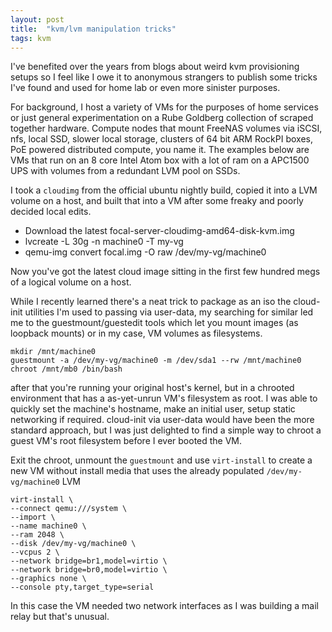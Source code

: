 ```yaml
---
layout: post
title:  "kvm/lvm manipulation tricks"
tags: kvm 
---
```


I've benefited over the years from blogs about weird kvm provisioning
setups so I feel like I owe it to anonymous strangers to publish some 
tricks I've found and used for home lab or even more sinister purposes.

For background, I host a variety of VMs for the purposes of home services
or just general experimentation on a Rube Goldberg collection of scraped
together hardware. Compute nodes that mount FreeNAS volumes via iSCSI,
nfs, local SSD, slower local storage, clusters of 64 bit ARM RockPI
boxes, PoE powered distributed compute, you name it. The examples below 
are VMs that run on an 8 core Intel Atom box with a lot of ram on a 
APC1500 UPS with volumes from a redundant LVM pool on SSDs. 

I took a `cloudimg` from the official ubuntu nightly build, 
copied it into a LVM volume on a host, and built that into a VM
after some freaky and poorly decided local edits.  

* Download the latest focal-server-cloudimg-amd64-disk-kvm.img
* lvcreate -L 30g -n machine0 -T my-vg
* qemu-img convert focal.img -O raw /dev/my-vg/machine0

Now you've got the latest cloud image sitting in the first few
hundred megs of a logical volume on a host.

While I recently learned there's a neat trick to package as an iso the cloud-init
utilities I'm used to passing via user-data, my searching for similar led me to
the guestmount/guestedit tools which let you mount images (as loopback mounts) or 
in my case, VM volumes as filesystems.

```
mkdir /mnt/machine0 
guestmount -a /dev/my-vg/machine0 -m /dev/sda1 --rw /mnt/machine0
chroot /mnt/mb0 /bin/bash
```
after that you're running your original host's kernel, but in a chrooted
environment that has a as-yet-unrun VM's filesystem as root. I was able
to quickly set the machine's hostname, make an initial user, setup
static networking if required.  cloud-init via user-data would 
have been the more standard approach, but I was just delighted to
find a simple way to chroot a guest VM's root filesystem before I
ever booted the VM. 

Exit the chroot, unmount the `guestmount` and use `virt-install` to 
create a new VM without install media that uses the already populated `/dev/my-vg/machine0`
LVM

```
virt-install \
--connect qemu:///system \
--import \
--name machine0 \
--ram 2048 \
--disk /dev/my-vg/machine0 \
--vcpus 2 \
--network bridge=br1,model=virtio \
--network bridge=br0,model=virtio \
--graphics none \
--console pty,target_type=serial
```
In this case the VM needed two network interfaces as I was building a mail relay
 but that's unusual. 
 

